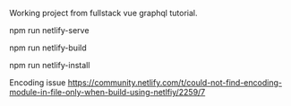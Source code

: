 Working project from fullstack vue graphql tutorial.

npm run netlify-serve

npm run netlify-build

npm run netlify-install

Encoding issue
https://community.netlify.com/t/could-not-find-encoding-module-in-file-only-when-build-using-netlfiy/2259/7